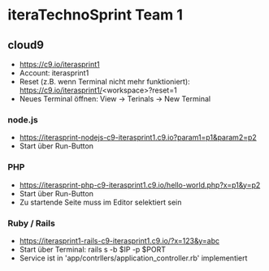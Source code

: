# iteraTechnoSprint Team 1

## cloud9
* https://c9.io/iterasprint1
* Account: iterasprint1
* Reset (z.B. wenn Terminal nicht mehr funktioniert): https://c9.io/iterasprint1/<workspace&gt;?reset=1
* Neues Terminal öffnen: View -&gt; Terinals -&gt; New Terminal

### node.js
* https://iterasprint-nodejs-c9-iterasprint1.c9.io?param1=p1&param2=p2
* Start über Run-Button

### PHP
* https://iterasprint-php-c9-iterasprint1.c9.io/hello-world.php?x=p1&y=p2
* Start über Run-Button 
* Zu startende Seite muss im Editor selektiert sein

### Ruby / Rails
* https://iterasprint1-rails-c9-iterasprint1.c9.io/?x=123&y=abc
* Start über Terminal: rails s -b $IP -p $PORT
* Service ist in 'app/contrllers/application_controller.rb' implementiert